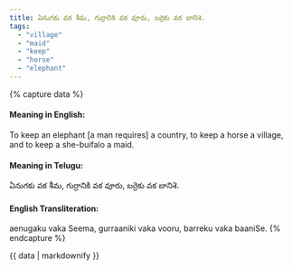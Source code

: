 ```yaml
---
title: ఏనుగకు వక శీమ, గుర్రానికి వక వూరు, బర్రెకు వక బానిశె.
tags:
  - "village"
  - "maid"
  - "keep"
  - "horse"
  - "elephant"
---
```


{% capture data %}
#### Meaning in English:
To keep an elephant [a man requires] a country, to keep a horse a village, and to keep a she-buifalo a maid.

#### Meaning in Telugu:
ఏనుగకు వక శీమ, గుర్రానికి వక వూరు, బర్రెకు వక బానిశె.

#### English Transliteration:
aenugaku vaka Seema, gurraaniki vaka vooru, barreku vaka baaniSe.
{% endcapture %}

<div class="notice">{{ data | markdownify }}</div>

